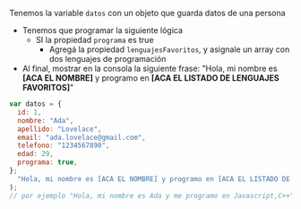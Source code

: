 Tenemos la variable `datos` con un objeto que guarda datos de una persona
- Tenemos que programar la siguiente lógica
  - SI la propiedad `programa` es true
    - Agregá la propiedad `lenguajesFavoritos`, y asignale un array con dos lenguajes de programación
- Al final, mostrar en la consola la siguiente frase: "Hola, mi nombre es **[ACA EL NOMBRE]** y programo en **[ACA EL LISTADO DE LENGUAJES FAVORITOS]**"

```js
var datos = {
  id: 1,
  nombre: "Ada",
  apellido: "Lovelace",
  email: "ada.lovelace@gmail.com",
  telefono: "1234567890",
  edad: 29,
  programa: true,
};
  "Hola, mi nombre es [ACA EL NOMBRE] y programo en [ACA EL LISTADO DE LENGUAJES FAVORITOS]"
);
// por ejemplo "Hola, mi nombre es Ada y me programo en Javascript,C++"
```